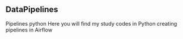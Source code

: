 ## DataPipelines
Pipelines python
Here you will find my study codes in Python creating pipelines in Airflow
